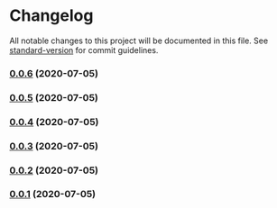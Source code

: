 # Changelog

All notable changes to this project will be documented in this file. See [standard-version](https://github.com/conventional-changelog/standard-version) for commit guidelines.

### [0.0.6](https://git.nativecode.net///compare/v0.0.5...v0.0.6) (2020-07-05)

### [0.0.5](https://git.nativecode.net///compare/v0.0.4...v0.0.5) (2020-07-05)

### [0.0.4](https://git.nativecode.net///compare/v0.0.3...v0.0.4) (2020-07-05)

### [0.0.3](https://git.nativecode.net///compare/v0.0.2...v0.0.3) (2020-07-05)

### [0.0.2](https://git.nativecode.net///compare/v0.0.1...v0.0.2) (2020-07-05)

### [0.0.1](https://git.nativecode.net///compare/v0.0.0...v0.0.1) (2020-07-05)
